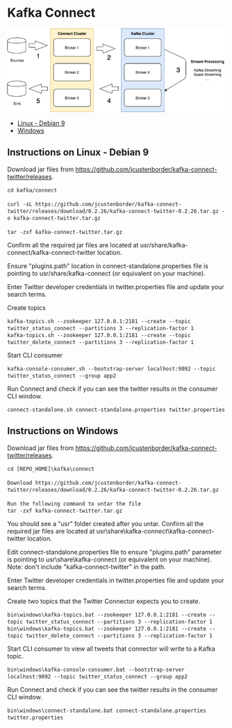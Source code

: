 # Kafka Connect
![Kafka Connect Data Flow](kafka-connect.png)

<!--ts-->
* [Linux - Debian 9](#instructions-on-linux---debian-9)
* [Windows](#instructions-on-windows)
<!--te-->

## Instructions on Linux - Debian 9
Download jar files from https://github.com/jcustenborder/kafka-connect-twitter/releases.

```
cd kafka/connect

curl -sL https://github.com/jcustenborder/kafka-connect-twitter/releases/download/0.2.26/kafka-connect-twitter-0.2.26.tar.gz -o kafka-connect-twitter.tar.gz

tar -zxf kafka-connect-twitter.tar.gz
```

Confirm all the required jar files are located at usr/share/kafka-connect/kafka-connect-twitter location.

Ensure "plugins.path" location in connect-standalone.properties file is pointing to usr/share/kafka-connect (or equivalent on your machine). 

Enter Twitter developer credentials in twitter.properties file and update your search terms.

Create topics
```
kafka-topics.sh --zookeeper 127.0.0.1:2181 --create --topic twitter_status_connect --partitions 3 --replication-factor 1
kafka-topics.sh --zookeeper 127.0.0.1:2181 --create --topic twitter_delete_connect --partitions 3 --replication-factor 1
```

Start CLI consumer 
```
kafka-console-consumer.sh --bootstrap-server localhost:9092 --topic twitter_status_connect --group app2
```

Run Connect and check if you can see the twitter results in the consumer CLI window.
```
connect-standalone.sh connect-standalone.properties twitter.properties
```


## Instructions on Windows
Download jar files from https://github.com/jcustenborder/kafka-connect-twitter/releases.

```
cd [REPO_HOME]\kafka\connect

Download https://github.com/jcustenborder/kafka-connect-twitter/releases/download/0.2.26/kafka-connect-twitter-0.2.26.tar.gz

Run the following command to untar the file
tar -zxf kafka-connect-twitter.tar.gz
```
You should see a "usr" folder created after you untar. Confirm all the required jar files are located at usr\share\kafka-connect\kafka-connect-twitter location.

Edit connect-standalone.properties file to ensure "plugins.path" parameter is pointing to usr\share\kafka-connect (or equivalent on your machine). Note: don't include "kafka-connect-twitter" in the path.

Enter Twitter developer credentials in twitter.properties file and update your search terms.

Create two topics that the Twitter Connector expects you to create.
```
bin\windows\kafka-topics.bat --zookeeper 127.0.0.1:2181 --create --topic twitter_status_connect --partitions 3 --replication-factor 1
bin\windows\kafka-topics.bat --zookeeper 127.0.0.1:2181 --create --topic twitter_delete_connect --partitions 3 --replication-factor 1
```

Start CLI consumer to view all tweets that connector will write to a Kafka topic.
```
bin\windows\kafka-console-consumer.bat --bootstrap-server localhost:9092 --topic twitter_status_connect --group app2
```

Run Connect and check if you can see the twitter results in the consumer CLI window.
```
bin\windows\connect-standalone.bat connect-standalone.properties twitter.properties
```